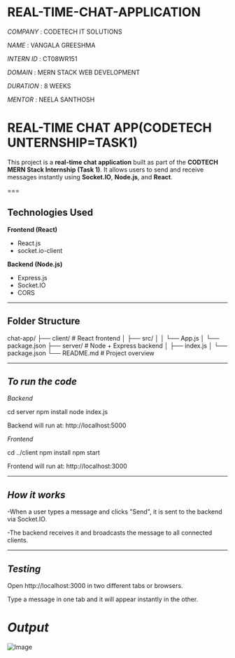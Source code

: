 # REAL-TIME-CHAT-APPLICATION

*COMPANY* : CODETECH IT SOLUTIONS

*NAME* : VANGALA GREESHMA

*INTERN ID* : CT08WR151

*DOMAIN* : MERN STACK WEB DEVELOPMENT

*DURATION* : 8 WEEKS

*MENTOR* : NEELA SANTHOSH

#  REAL-TIME CHAT APP(CODETECH UNTERNSHIP=TASK1)

This project is a **real-time chat application** built as part of the **CODTECH MERN Stack Internship (Task 1)**. It allows users to send and receive messages instantly using **Socket.IO**, **Node.js**, and **React**.

===

## Technologies Used

**Frontend (React)**
- React.js
- socket.io-client

**Backend (Node.js)**
- Express.js
- Socket.IO
- CORS

---

##  Folder Structure

chat-app/
├── client/ # React frontend
│ ├── src/
│ │ └── App.js
│ └── package.json
├── server/ # Node + Express backend
│ ├── index.js
│ └── package.json
└── README.md # Project overview

---

## *To run the code*

*Backend*

cd server
npm install
node index.js

Backend will run at: http://localhost:5000

*Frontend*

cd ../client
npm install
npm start

Frontend will run at: http://localhost:3000

---

## *How it works*

-When a user types a message and clicks "Send", it is sent to the backend via Socket.IO.

-The backend receives it and broadcasts the message to all connected clients.

---

## *Testing*

Open http://localhost:3000 in two different tabs or browsers.

Type a message in one tab and it will appear instantly in the other.

# *Output*

![Image](https://github.com/user-attachments/assets/b7d25b6e-eafd-4b00-b2df-e06ad56b79bc)


